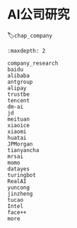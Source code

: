 # AI公司研究
:label:`chap_company`
​

```toc
:maxdepth: 2

company_research
baidu
alibaba
antgroup
alipay
trustbe
tencent
dm-ai
jd
meituan
xiaoice
xiaomi
huatai
JPMorgan
tianyancha
mrsai
momo
datayes
turingbot
RealAI
yuncong
jinzheng
tucao
Intel
face++
more
```
